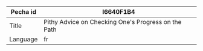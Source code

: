 |Pecha id | I6640F1B4
| --- | --- 
|Title | Pithy Advice on Checking One's Progress on the Path 
|Language | fr